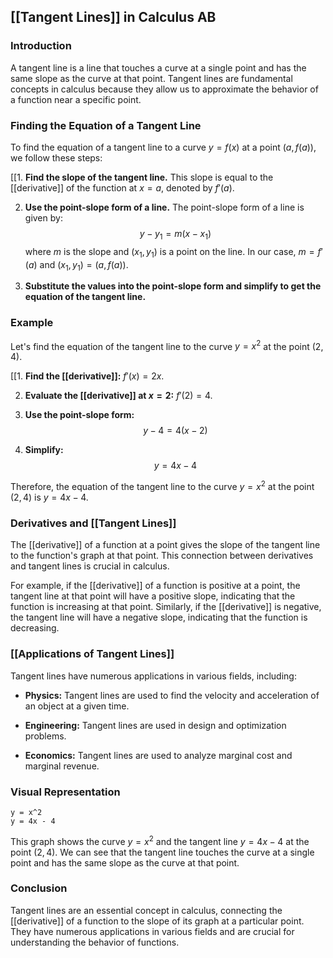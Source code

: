 
## [[Tangent Lines]] in Calculus AB

### Introduction

A tangent line is a line that touches a curve at a single point and has the same slope as the curve at that point. Tangent lines are fundamental concepts in calculus because they allow us to approximate the behavior of a function near a specific point.

### Finding the Equation of a Tangent Line

To find the equation of a tangent line to a curve $y=f(x)$ at a point $(a, f(a))$, we follow these steps:

[[1. **Find the slope of the tangent line.** This slope is equal to the [[derivative]] of the function at $x=a$, denoted by $f'(a)$.

2. **Use the point-slope form of a line.** The point-slope form of a line is given by:
    $$y - y_1 = m(x - x_1)$$
    where $m$ is the slope and $(x_1, y_1)$ is a point on the line. In our case, $m = f'(a)$ and $(x_1, y_1) = (a, f(a))$.

3. **Substitute the values into the point-slope form and simplify to get the equation of the tangent line.**

### Example

Let's find the equation of the tangent line to the curve $y = x^2$ at the point $(2, 4)$.

[[1. **Find the [[derivative]]:** $f'(x) = 2x$.

2. **Evaluate the [[derivative]] at $x=2$:** $f'(2) = 4$.

3. **Use the point-slope form:**
    $$y - 4 = 4(x - 2)$$

4. **Simplify:**
    $$y = 4x - 4$$

Therefore, the equation of the tangent line to the curve $y = x^2$ at the point $(2, 4)$ is $y = 4x - 4$.

### Derivatives and [[Tangent Lines]] 
The [[derivative]] of a function at a point gives the slope of the tangent line to the function's graph at that point. This connection between derivatives and tangent lines is crucial in calculus.

For example, if the [[derivative]] of a function is positive at a point, the tangent line at that point will have a positive slope, indicating that the function is increasing at that point. Similarly, if the [[derivative]] is negative, the tangent line will have a negative slope, indicating that the function is decreasing.

### [[Applications of Tangent Lines]]

Tangent lines have numerous applications in various fields, including:

* **Physics:** Tangent lines are used to find the velocity and acceleration of an object at a given time.

* **Engineering:** Tangent lines are used in design and optimization problems.

* **Economics:** Tangent lines are used to analyze marginal cost and marginal revenue.

### Visual Representation

```desmos-graph
y = x^2
y = 4x - 4
```

This graph shows the curve $y = x^2$ and the tangent line $y = 4x - 4$ at the point $(2, 4)$. We can see that the tangent line touches the curve at a single point and has the same slope as the curve at that point.

### Conclusion

Tangent lines are an essential concept in calculus, connecting the [[derivative]] of a function to the slope of its graph at a particular point. They have numerous applications in various fields and are crucial for understanding the behavior of functions.
